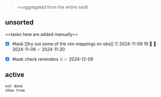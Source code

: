 > ==aggregated from the entire vault

## unsorted
==tasks here are added manually==
- [x] #task [[try out some of the vim mappings on obs]] ⏰ 2024-11-09 19 🔺 📅 2024-11-09 ✅ 2024-11-20
- [x] #task check reminders ⏲ ✅ 2024-12-09


## active
```tasks
not done
show tree
```

